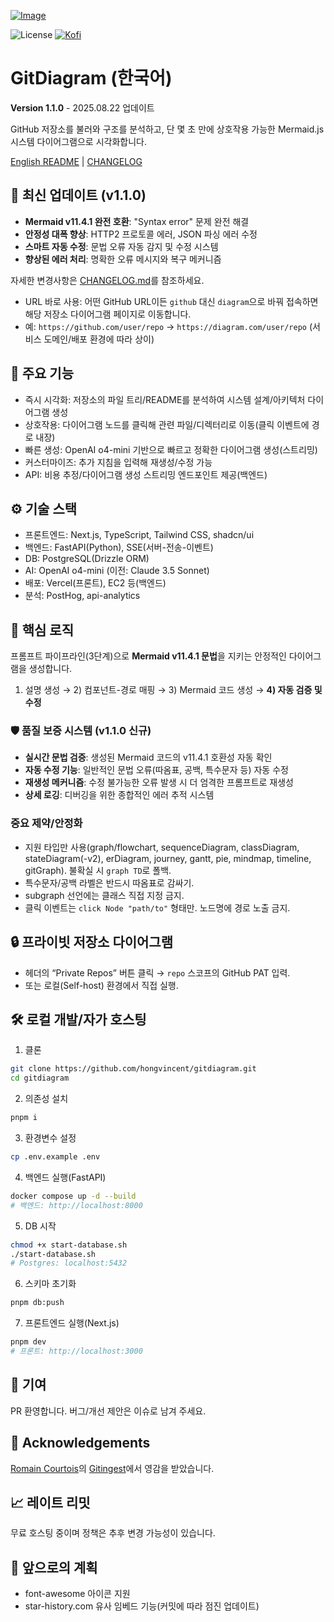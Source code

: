 [![Image](./docs/readme_img.png "GitDiagram Front Page")](https://gitdiagram.com/)

![License](https://img.shields.io/badge/license-MIT-blue.svg)
[![Kofi](https://img.shields.io/badge/Kofi-F16061.svg?logo=ko-fi&logoColor=white)](https://ko-fi.com/ahmedkhaleel2004)

# GitDiagram (한국어)

**Version 1.1.0** - 2025.08.22 업데이트

GitHub 저장소를 불러와 구조를 분석하고, 단 몇 초 만에 상호작용 가능한 Mermaid.js 시스템 다이어그램으로 시각화합니다.

[English README](./README.en.md) | [CHANGELOG](./CHANGELOG.md)

## 🎉 최신 업데이트 (v1.1.0)
- **Mermaid v11.4.1 완전 호환**: "Syntax error" 문제 완전 해결
- **안정성 대폭 향상**: HTTP2 프로토콜 에러, JSON 파싱 에러 수정
- **스마트 자동 수정**: 문법 오류 자동 감지 및 수정 시스템
- **향상된 에러 처리**: 명확한 오류 메시지와 복구 메커니즘

자세한 변경사항은 [CHANGELOG.md](./CHANGELOG.md)를 참조하세요.

- URL 바로 사용: 어떤 GitHub URL이든 `github` 대신 `diagram`으로 바꿔 접속하면 해당 저장소 다이어그램 페이지로 이동합니다.
- 예: `https://github.com/user/repo` → `https://diagram.com/user/repo` (서비스 도메인/배포 환경에 따라 상이)

## 🚀 주요 기능
- 즉시 시각화: 저장소의 파일 트리/README를 분석하여 시스템 설계/아키텍처 다이어그램 생성
- 상호작용: 다이어그램 노드를 클릭해 관련 파일/디렉터리로 이동(클릭 이벤트에 경로 내장)
- 빠른 생성: OpenAI o4-mini 기반으로 빠르고 정확한 다이어그램 생성(스트리밍)
- 커스터마이즈: 추가 지침을 입력해 재생성/수정 가능
- API: 비용 추정/다이어그램 생성 스트리밍 엔드포인트 제공(백엔드)

## ⚙️ 기술 스택
- 프론트엔드: Next.js, TypeScript, Tailwind CSS, shadcn/ui
- 백엔드: FastAPI(Python), SSE(서버-전송-이벤트)
- DB: PostgreSQL(Drizzle ORM)
- AI: OpenAI o4-mini (이전: Claude 3.5 Sonnet)
- 배포: Vercel(프론트), EC2 등(백엔드)
- 분석: PostHog, api-analytics

## 🔎 핵심 로직
프롬프트 파이프라인(3단계)으로 **Mermaid v11.4.1 문법**을 지키는 안정적인 다이어그램을 생성합니다.

1) 설명 생성 → 2) 컴포넌트-경로 매핑 → 3) Mermaid 코드 생성 → **4) 자동 검증 및 수정**

### 🛡️ 품질 보증 시스템 (v1.1.0 신규)
- **실시간 문법 검증**: 생성된 Mermaid 코드의 v11.4.1 호환성 자동 확인
- **자동 수정 기능**: 일반적인 문법 오류(따옴표, 공백, 특수문자 등) 자동 수정
- **재생성 메커니즘**: 수정 불가능한 오류 발생 시 더 엄격한 프롬프트로 재생성
- **상세 로깅**: 디버깅을 위한 종합적인 에러 추적 시스템

### 중요 제약/안정화
- 지원 타입만 사용(graph/flowchart, sequenceDiagram, classDiagram, stateDiagram(-v2), erDiagram, journey, gantt, pie, mindmap, timeline, gitGraph). 불확실 시 `graph TD`로 폴백.
- 특수문자/공백 라벨은 반드시 따옴표로 감싸기.
- subgraph 선언에는 클래스 직접 지정 금지.
- 클릭 이벤트는 `click Node "path/to"` 형태만. 노드명에 경로 노출 금지.

## 🔒 프라이빗 저장소 다이어그램
- 헤더의 “Private Repos” 버튼 클릭 → `repo` 스코프의 GitHub PAT 입력.
- 또는 로컬(Self-host) 환경에서 직접 실행.

## 🛠️ 로컬 개발/자가 호스팅
1) 클론
```bash
git clone https://github.com/hongvincent/gitdiagram.git
cd gitdiagram
```
2) 의존성 설치
```bash
pnpm i
```
3) 환경변수 설정
```bash
cp .env.example .env
```
4) 백엔드 실행(FastAPI)
```bash
docker compose up -d --build
# 백엔드: http://localhost:8000
```
5) DB 시작
```bash
chmod +x start-database.sh
./start-database.sh
# Postgres: localhost:5432
```
6) 스키마 초기화
```bash
pnpm db:push
```
7) 프론트엔드 실행(Next.js)
```bash
pnpm dev
# 프론트: http://localhost:3000
```

## 🤝 기여
PR 환영합니다. 버그/개선 제안은 이슈로 남겨 주세요.

## 🙏 Acknowledgements
[Romain Courtois](https://github.com/cyclotruc)의 [Gitingest](https://gitingest.com/)에서 영감을 받았습니다.

## 📈 레이트 리밋
무료 호스팅 중이며 정책은 추후 변경 가능성이 있습니다.

## 🔮 앞으로의 계획
- font-awesome 아이콘 지원
- star-history.com 유사 임베드 기능(커밋에 따라 점진 업데이트)
